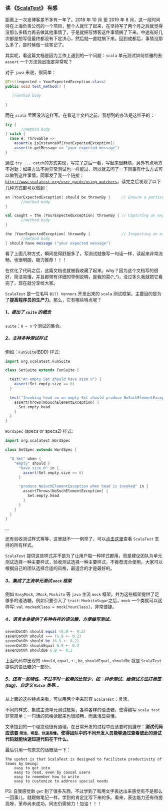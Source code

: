 ### 读 《[ScalaTest](http://www.scalatest.org/)》 有感

距离上一次发博客差不多有一年了。2018 年 10 月 至 2019 年 8 月，这一段时间待在上海负责公司的一个项目，整个人就忙了起来，在坚持写了两个月之后就觉得没那么多精力再去做其他事情了，于是就把写博客这件事情搁了下来。中途有好几次都是想写但最终都没有下定决心，然后就一直耽搁下来。回到成都后，事情没那么多了，是时候做一些笔记了。

其实呢，看这篇文档是因为工作上遇到的一个问题：`scala` 单元测试如何优雅的去 `assert` 一个方法抛出指定异常呢？

对于 `java` 来说，很简单：

```java
@Test(expected = YourExpectedException.class)
public void test_method() {

   //method body			
	
}
```

而在 `scala` 里面没法这样写。在看这个文档之前，我想到的办法是这样子的：

```scala
try {
       //method body
} catch {
  case e: Throwable =>
    assert(e.isInstanceOf[YourExpectedException])
    assert(e.getMessage == "your expected message")
}
```

通过 ```try ... catch```的方式实现，写完了之后一看，写起来很麻烦，另外有点地方不对劲：如果方法不抛异常测试也一样能过，所以就去问了一下同事有什么方式可以做到这件事情，同事发了我一个链接：[`http://www.scalatest.org/user_guide/using_matchers`](http://www.scalatest.org/user_guide/using_matchers)。读完之后发现了以下几种方式都可以做到：

```scala
an [YourExpectedException] should be thrownBy {     // Ensure a particular exception type is thrown
       //method body
}

val caught = the [YourExpectedException] thrownBy { // Capturing an expected exception in a variable
       //method body
}

the [YourExpectedException] thrownBy {              // Inspecting an expected exception
       //method body
} should have message ("your expected message")
```
看了上面几种方式，瞬间觉得舒服多了，写测试就像写一句话一样，读起来非常流畅，也很明朗，极力推荐！！！

在优化了代码之后，这篇文档也就被我收藏了起来。why？因为这个文档写的很好，简洁易懂，并且都带有详细的举例说明，是我的菜(^_^)，没过多久我就把它看完了，现在就分享给大家。

`ScalaTest` 是一位名叫 `Bill Venners` 开发出来的 `scala` 测试框架。主要目的是为了**提高程序员的生产力**。那么，它有哪些特点呢？

##### 1、提出了 `suite` 的概念

`suite`：`0 ~ n` 个测试的集合。

##### 2、支持多种测试样式

例如：`FunSuite`(BDD) 样式:

```scala
import org.scalatest.FunSuite

class SetSuite extends FunSuite {

  test("An empty Set should have size 0") {
    assert(Set.empty.size == 0)
  }

  test("Invoking head on an empty Set should produce NoSuchElementException") {
    assertThrows[NoSuchElementException] {
      Set.empty.head
    }
  }
}
```

`WordSpec` (specs or specs2) 样式:

```scala
import org.scalatest.WordSpec

class SetSpec extends WordSpec {

  "A Set" when {
    "empty" should {
      "have size 0" in {
        assert(Set.empty.size == 0)
      }

      "produce NoSuchElementException when head is invoked" in {
        assertThrows[NoSuchElementException] {
          Set.empty.head
        }
      }
    }
  }
}
```
...

还有验收测试样式等等，这里就不一一例举了，可以[点击这里](http://www.scalatest.org/user_guide/selecting_a_style)查看 `ScalaTest` 支持的所有样式。

`ScalaTest` 提供这些样式并不是为了让用户每一种样式都用，而是建议团队为单元测试选择一种主要样式，验收测试选择一种主要样式，不推荐混合使用。大家可以根据自己的团队选择合适的风格，最适合的才是最好的。

##### 3、集成了主流单元测试 `mock` 框架
	
例如 `EasyMock`, `JMock`, `Mockito` 等 `java` 主流 `mock` 框架。并为这些框架提供了足够多的语法糖。例如只要引入了 `trait`: `MockitoSugar`之后，`mock` 一个类就可以这样写: `val mockedClass = mock[YourClass]`，非常便捷。

##### 4、语言本身提供了各种各样的语法糖，方便编写测试。

```scala
sevenDotOh should equal (6.9 +- 0.2)
sevenDotOh should === (6.9 +- 0.2)
sevenDotOh should be (6.9 +- 0.2)
sevenDotOh shouldEqual 6.9 +- 0.2
sevenDotOh shouldBe 6.9 +- 0.2
```

上面代码中出现的 `should`, `equal`, `+-`, `be`, `shouldEqual`, `shouldBe` 就是 `ScalaTest` 提供的语法糖的一部分。

##### 5、还有一些特性，不过平时一般用的比较少，如：异步测试、给测试方法打标签 (tag)、自定义 `Match` 类等...

从上面的这些特点来看，可以用两个字来形容 `ScalaTest`：灵活。

不同的样式、集成主流单元测试框架，各种各样的语法糖，使得编写 `scala test` 非常简单；一句话的风格读起来也很顺畅，而且浅显易懂。

文章提到的一个理念也很有道理，在日常开发的过程中应该要时刻遵守：**测试代码应该要 `简洁、明显，快速易懂`，使得团队中的不同开发人员能够通过查看彼此的测试代码就能快速知道代码在干什么。**

最后引用一句原文的话概括一下：

```
The upshot is that ScalaTest is designed to facilitate productivity of teams by being:
	easy to get into
	easy to read, even by casual users
	easy to remember how to write
	easy to customize to address special needs
```

PS: 自我感觉新 `get` 到了很多东西，不过学到了和用文字表达出来感觉有不是那么一回事儿，就跟做笔记一样，学到的肯定比写下来的多。看来，表达能力还有待提高呀，革命尚未成功，同志仍需努力！加油！！！